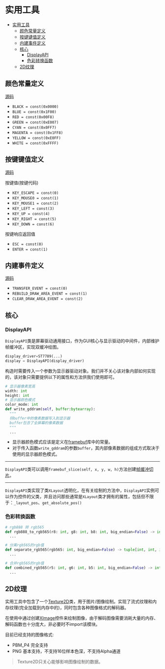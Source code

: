 # 实用工具

- [实用工具](#实用工具)
  - [颜色常量定义](#颜色常量定义)
  - [按键键值定义](#按键键值定义)
  - [内建事件定义](#内建事件定义)
  - [核心](#核心)
    - [DisplayAPI](#displayapi)
    - [色彩转换函数](#色彩转换函数)
  - [2D纹理](#2d纹理)

## 颜色常量定义

[源码](/gui/utils/colors.py)

- `BLACK = const(0x0000)`
- `BLUE = const(0x1F00)`
- `RED = const(0x00F8)`
- `GREEN = const(0xE007)`
- `CYAN = const(0x0FF7)`
- `MAGENTA = const(0x1FF8)`
- `YELLOW = const(0xE0FF)`
- `WHITE = const(0xFFFF)`

## 按键键值定义

[源码](/gui/utils/key.py)

按键值(按键代码)

- `KEY_ESCAPE = const(0)`
- `KEY_MOUSE0 = const(1)`
- `KEY_MOUSE1 = const(2)`
- `KEY_LEFT = const(3)`
- `KEY_UP = const(4)`
- `KEY_RIGHT = const(5)`
- `KEY_DOWN = const(6)`

按键响应返回值

- `ESC = const(0)`
- `ENTER = const(1)`

## 内建事件定义

[源码](/gui/utils/event.py)

- `TRANSFER_EVENT = const(0)`
- `REBUILD_DRAW_AREA_EVENT = const(1)`
- `CLEAR_DRAW_AREA_EVENT = const(2)`

## 核心

### DisplayAPI

`DisplayAPI`类是屏幕驱动通用接口，作为GUI核心与显示驱动的中间件，内部维护帧缓冲区，实现双缓冲绘图。

```py
display_driver=ST7789(...)
display = DisplayAPI(display_driver)
```

构造时需要传入一个参数为显示器驱动对象。我们并不关心该对象内部如何实现的，该对象只需要提供以下的属性和方法供我们使用即可。

```py
# 显示器像素宽高
width: int
height: int
# 显示器颜色模式
color_mode: int
def write_gddram(self, buffer:bytearray):
  """
  将buffer中的像素数据写入到显示器
  buffer包含了全屏幕的像素数据
  """
  ...
```

- 显示器颜色模式应该是定义在[framebuf](https://docs.micropython.org/en/latest/library/framebuf.html)库中的常量。
- 对于传入函数`write_gddram`的参数`buffer`，其内部像素数据的组成方式取决于使用的显示器颜色模式。

---

`DisplayAPI`类可以调用`framebuf_slice(self, x, y, w, h)`方法创建[帧缓冲切片](/Readme.md#帧缓冲切片)。

---

`DisplayAPI`类实现了类`XLayout`透明化，在有关绘制的方法中，`DisplayAPI`实例可以作为控件的父类，并且访问那些通常是`XLayout`类才拥有的属性，包括但不限于：`_layout_pos`、`get_absolute_pos()`

### 色彩转换函数

```py
# rgb888 转 rgb565
def rgb888_to_rgb565(r8: int, g8: int, b8: int, big_endian=False) -> int:
  ...

# 分离rgb565的rgb值
def separate_rgb565(rgb565: int, big_endian=False) -> tuple[int, int, int]:
  ...

# 合并rgb565的rgb值
def combined_rgb565(r5: int, g6: int, b5: int, big_endian=False) -> int:
  ...
```

## 2D纹理

实用工具中包含了一个[Texture2D](/gui/utils/texture.py)类，用于图片/图像绘制。实现了流式纹理和内存纹理(完全加载到内存中的)，同时包含各种图像格式的解码器。

在使用中通过创建[XImage](/docs/special_widgets/Image.md)控件来绘制图像，由于解码图像需要消耗大量的内存、解码函数也十分庞大，非必要时不import该模块。

目前已经支持的图像格式:

- PBM_P4 完全支持
- PNG 基本支持，不支持16位样本色深，不支持Alpha通道

> Texture2D只关心能够影响图像绘制的数据。
